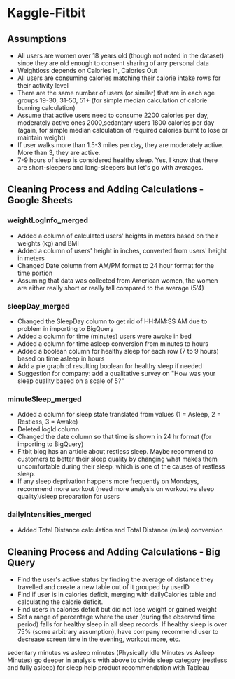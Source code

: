 # Kaggle-Fitbit

## Assumptions
* All users are women over 18 years old (though not noted in the dataset) since they are old enough to consent sharing of any personal data
* Weightloss depends on Calories In, Calories Out
* All users are consuming calories matching their calorie intake rows for their activity level
* There are the same number of users (or similar) that are in each age groups 19-30, 31-50, 51+ (for simple median calculation of calorie burning calculation)
* Assume that active users need to consume 2200 calories per day, moderately active ones 2000,sedantary users 1800 calories per day (again, for simple median calculation of required calories burnt to lose or maintain weight)
* If user walks more than 1.5-3 miles per day, they are moderately active. More than 3, they are active.
* 7-9 hours of sleep is considered healthy sleep. Yes, I know that there are short-sleepers and long-sleepers but let's go with averages.

## Cleaning Process and Adding Calculations - Google Sheets

### weightLogInfo_merged
* Added a column of calculated users' heights in meters based on their weights (kg) and BMI
* Added a column of users' height in inches, converted from users' height in meters
* Changed Date column from AM/PM format to 24 hour format for the time portion
* Assuming that data was collected from American women, the women are either really short or really tall compared to the average (5'4)

### sleepDay_merged
* Changed the SleepDay column to get rid of HH:MM:SS AM due to problem in importing to BigQuery
* Added a column for time (minutes) users were awake in bed
* Added a column for time asleep conversion from minutes to hours
* Added a boolean column for healthy sleep for each row (7 to 9 hours) based on time asleep in hours
* Add a pie graph of resulting boolean for healthy sleep if needed
* Suggestion for company: add a qualitative survey on "How was your sleep quality based on a scale of 5?"

### minuteSleep_merged
* Added a column for sleep state translated from values (1 = Asleep, 2 = Restless, 3 = Awake)
* Deleted logId column
* Changed the date column so that time is shown in 24 hr format (for importing to BigQuery)
* Fitbit blog has an article about restless sleep. Maybe recommend to customers to better their sleep quality by changing what makes them uncomfortable during their sleep, which is one of the causes of restless sleep.
* If any sleep deprivation happens more frequently on Mondays, recommend more workout (need more analysis on workout vs sleep quality)/sleep preparation for users

### dailyIntensities_merged
* Added Total Distance calculation and Total Distance (miles) conversion

## Cleaning Process and Adding Calculations - Big Query
* Find the user's active status by finding the average of distance they travelled and create a new table out of it grouped by userID
* Find if user is in calories deficit, merging with dailyCalories table and calculating the calorie deficit.
* Find users in calories deficit but did not lose weight or gained weight
* Set a range of percentage where the user (during the observed time period) falls for healthy sleep in all sleep records. If healthy sleep is over 75% (some arbitrary assumption), have company recommend user to decrease screen time in the evening, workout more, etc.

sedentary minutes vs asleep minutes (Physically Idle Minutes vs Asleep Minutes)
go deeper in analysis with above to divide sleep category (restless and fully asleep) for sleep help product recommendation with Tableau